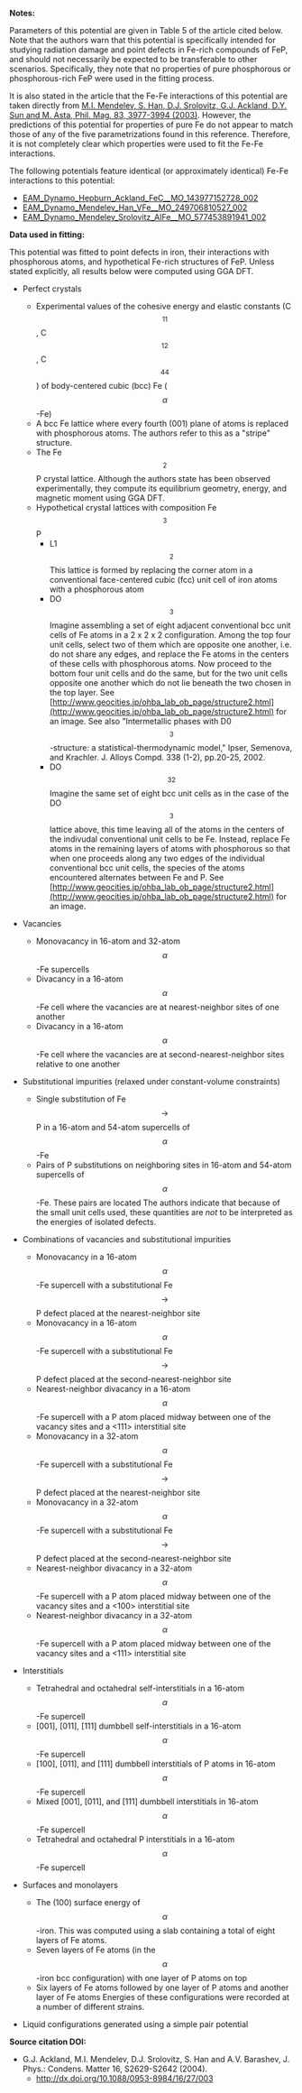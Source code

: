 **Notes:**

Parameters of this potential are given in Table 5 of the article cited below.  Note that the authors warn that this potential is specifically intended for studying radiation damage and point defects in Fe-rich compounds of FeP, and should not necessarily be expected to be transferable to other scenarios.  Specifically, they note that no properties of pure phosphorous or phosphorous-rich FeP were used in the fitting process.

It is also stated in the article that the Fe-Fe interactions of this potential are taken directly from [M.I. Mendelev, S. Han, D.J. Srolovitz, G.J. Ackland, D.Y. Sun and M. Asta, Phil. Mag. 83, 3977-3994 (2003)](http://dx.doi.org/10.1080/14786430310001613264).  However, the predictions of this potential for properties of pure Fe do not appear to match those of any of the five parametrizations found in this reference.  Therefore, it is not completely clear which properties were used to fit the Fe-Fe interactions.

The following potentials feature identical (or approximately identical) Fe-Fe interactions to this potential:

* [EAM_Dynamo_Hepburn_Ackland_FeC__MO_143977152728_002](https://openkim.org/cite/MO_143977152728_002)
* [EAM_Dynamo_Mendelev_Han_VFe__MO_249706810527_002](https://openkim.org/cite/MO_249706810527_002)
* [EAM_Dynamo_Mendelev_Srolovitz_AlFe__MO_577453891941_002](https://openkim.org/cite/MO_577453891941_002)

**Data used in fitting:**

This potential was fitted to point defects in iron, their interactions with phosphorous atoms, and hypothetical Fe-rich structures of FeP.  Unless stated explicitly, all results below were computed using GGA DFT.

* Perfect crystals
  * Experimental values of the cohesive energy and elastic constants (C$$_{11}$$, C$$_{12}$$, C$$_{44}$$) of body-centered cubic (bcc) Fe ($$\alpha$$-Fe)
  * A bcc Fe lattice where every fourth (001) plane of atoms is replaced with phosphorous atoms.  The authors refer to this as a "stripe" structure.
  * The Fe$$_2$$P crystal lattice.  Although the authors state has been observed experimentally, they compute its equilibrium geometry, energy, and magnetic moment using GGA DFT.
  * Hypothetical crystal lattices with composition Fe$$_{3}$$P
    * L1$$_{2}$$
      This lattice is formed by replacing the corner atom in a conventional face-centered cubic (fcc) unit cell of iron atoms with a phosphorous atom
    * DO$$_{3}$$
      Imagine assembling a set of eight adjacent conventional bcc unit cells of Fe atoms in a 2 x 2 x 2 configuration.  Among the top four unit cells, select two of them which are opposite one another, i.e. do not share any edges, and replace the Fe atoms in the centers of these cells with phosphorous atoms.  Now proceed to the bottom four unit cells and do the same, but for the two unit cells opposite one another which do not lie beneath the two chosen in the top layer.  See [http://www.geocities.jp/ohba_lab_ob_page/structure2.html](http://www.geocities.jp/ohba_lab_ob_page/structure2.html) for an image.  See also "Intermetallic phases with D0$$_3$$-structure: a statistical-thermodynamic model," Ipser, Semenova, and Krachler. J. Alloys Compd. 338 (1-2), pp.20-25, 2002.
    * DO$$_{32}$$
      Imagine the same set of eight bcc unit cells as in the case of the DO$$_{3}$$ lattice above, this time leaving all of the atoms in the centers of the indivudal conventional unit cells to be Fe.  Instead, replace Fe atoms in the remaining layers of atoms with phosphorous so that when one proceeds along any two edges of the individual conventional bcc unit cells, the species of the atoms encountered alternates between Fe and P.  See [http://www.geocities.jp/ohba_lab_ob_page/structure2.html](http://www.geocities.jp/ohba_lab_ob_page/structure2.html) for an image.

* Vacancies
  * Monovacancy in 16-atom and 32-atom $$\alpha$$-Fe supercells
  * Divacancy in a 16-atom $$\alpha$$-Fe cell where the vacancies are at nearest-neighbor sites of one another
  * Divacancy in a 16-atom $$\alpha$$-Fe cell where the vacancies are at second-nearest-neighbor sites relative to one another

* Substitutional impurities (relaxed under constant-volume constraints)
  * Single substitution of Fe$$\rightarrow$$P in a 16-atom and 54-atom supercells of $$\alpha$$-Fe
  * Pairs of P substitutions on neighboring sites in 16-atom and 54-atom supercells of $$\alpha$$-Fe.  These pairs are located 
  The authors indicate that because of the small unit cells used, these quantities are *not* to be interpreted as the energies of isolated defects.

* Combinations of vacancies and substitutional impurities
  * Monovacancy in a 16-atom $$\alpha$$-Fe supercell with a substitutional Fe$$\rightarrow$$P defect placed at the nearest-neighbor site
  * Monovacancy in a 16-atom $$\alpha$$-Fe supercell with a substitutional Fe$$\rightarrow$$P defect placed at the second-nearest-neighbor site
  * Nearest-neighbor divacancy in a 16-atom $$\alpha$$-Fe supercell with a P atom placed midway between one of the vacancy sites and a <111> interstitial site
  * Monovacancy in a 32-atom $$\alpha$$-Fe supercell with a substitutional Fe$$\rightarrow$$P defect placed at the nearest-neighbor site
  * Monovacancy in a 32-atom $$\alpha$$-Fe supercell with a substitutional Fe$$\rightarrow$$P defect placed at the second-nearest-neighbor site
  * Nearest-neighbor divacancy in a 32-atom $$\alpha$$-Fe supercell with a P atom placed midway between one of the vacancy sites and a <100> interstitial site
  * Nearest-neighbor divacancy in a 32-atom $$\alpha$$-Fe supercell with a P atom placed midway between one of the vacancy sites and a <111> interstitial site

* Interstitials
  * Tetrahedral and octahedral self-interstitials in a 16-atom $$\alpha$$-Fe supercell
  * [001], [011], [111] dumbbell self-interstitials in a 16-atom $$\alpha$$-Fe supercell
  * [100], [011], and [111] dumbbell interstitials of P atoms in 16-atom $$\alpha$$-Fe supercell
  * Mixed [001], [011], and [111] dumbbell interstitials in 16-atom $$\alpha$$-Fe supercell
  * Tetrahedral and octahedral P interstitials in a 16-atom $$\alpha$$-Fe supercell

* Surfaces and monolayers
  * The (100) surface energy of $$\alpha$$-iron.  This was computed using a slab containing a total of eight layers of Fe atoms.
  * Seven layers of Fe atoms (in the $$\alpha$$-iron bcc configuration) with one layer of P atoms on top
  * Six layers of Fe atoms followed by one layer of P atoms and another layer of Fe atoms
  Energies of these configurations were recorded at a number of different strains.

* Liquid configurations generated using a simple pair potential


**Source citation DOI:**

* G.J. Ackland, M.I. Mendelev, D.J. Srolovitz, S. Han and A.V. Barashev, J. Phys.: Condens. Matter 16, S2629-S2642 (2004).
    - http://dx.doi.org/10.1088/0953-8984/16/27/003

